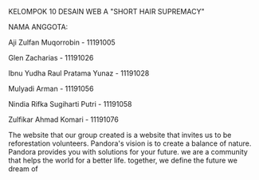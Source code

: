 KELOMPOK 10 DESAIN WEB A "SHORT HAIR SUPREMACY"

NAMA ANGGOTA:

Aji Zulfan Muqorrobin - 11191005 

Glen Zacharias - 11191026 

Ibnu Yudha Raul Pratama Yunaz - 11191028 

Mulyadi Arman - 11191056 

Nindia Rifka Sugiharti Putri - 11191058 

Zulfikar Ahmad Komari - 11191076

The website that our group created is a website that invites us to be reforestation volunteers. Pandora's vision is to create a balance of nature. Pandora provides you with solutions for your future. we are a community that helps the world for a better life. together, we define the future we dream of
